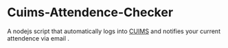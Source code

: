 # Cuims-Attendence-Checker
A nodejs script that automatically logs into [CUIMS](https://uims.cuchd.in/uims/) and notifies your current attendence via email .
